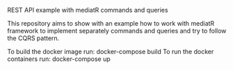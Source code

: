 REST API example with mediatR commands and queries

This repository aims to show with an example how to work with mediatR framework to implement separately commands and queries and try to follow the CQRS pattern.

To build the docker image run: docker-compose build
To run the docker containers run: docker-compose up
